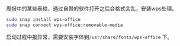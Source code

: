 
周报中的某些表格，通过自带的软件打开之后会格式会乱，安装wps处理。

```bash
sudo snap install wps-office  
sudo snap connect wps-office:removable-media
```

启动过程中报异常，需要安装字体到`/usr/share/fonts/wps-office` 下。
